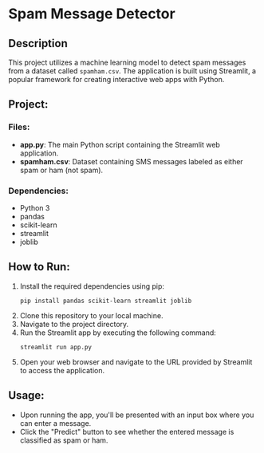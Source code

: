 
# Spam Message Detector

## Description
This project utilizes a machine learning model to detect spam messages from a dataset called `spamham.csv`. The application is built using Streamlit, a popular framework for creating interactive web apps with Python.

## Project:

### Files:
- **app.py**: The main Python script containing the Streamlit web application.
- **spamham.csv**: Dataset containing SMS messages labeled as either spam or ham (not spam).

### Dependencies:
- Python 3
- pandas
- scikit-learn
- streamlit
- joblib

## How to Run:
1. Install the required dependencies using pip:
   ```
   pip install pandas scikit-learn streamlit joblib
   ```
2. Clone this repository to your local machine.
3. Navigate to the project directory.
4. Run the Streamlit app by executing the following command:
   ```
   streamlit run app.py
   ```
5. Open your web browser and navigate to the URL provided by Streamlit to access the application.

## Usage:
- Upon running the app, you'll be presented with an input box where you can enter a message.
- Click the "Predict" button to see whether the entered message is classified as spam or ham.

